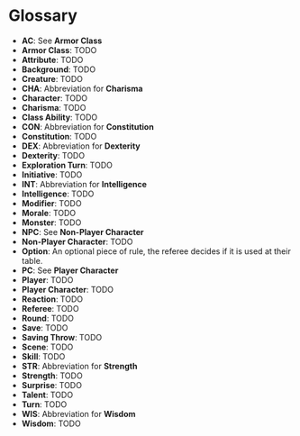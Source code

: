 
# Glossary

* **AC**: See __Armor Class__
* **Armor Class**: TODO
* **Attribute**: TODO
* **Background**: TODO
* **Creature**: TODO
* **CHA**: Abbreviation for __Charisma__
* **Character**: TODO
* **Charisma**: TODO
* **Class Ability**: TODO
* **CON**: Abbreviation for __Constitution__
* **Constitution**: TODO
* **DEX**: Abbreviation for __Dexterity__
* **Dexterity**: TODO
* **Exploration Turn**: TODO
* **Initiative**: TODO
* **INT**: Abbreviation for __Intelligence__
* **Intelligence**: TODO
* **Modifier**: TODO
* **Morale**: TODO
* **Monster**: TODO
* **NPC**: See __Non-Player Character__
* **Non-Player Character**: TODO
* **Option**: An optional piece of rule, the referee decides if it is used at their table.
* **PC**: See __Player Character__
* **Player**: TODO
* **Player Character**: TODO
* **Reaction**: TODO
* **Referee**: TODO
* **Round**: TODO
* **Save**: TODO
* **Saving Throw**: TODO
* **Scene**: TODO
* **Skill**: TODO
* **STR**: Abbreviation for __Strength__
* **Strength**: TODO
* **Surprise**: TODO
* **Talent**: TODO
* **Turn**: TODO
* **WIS**: Abbreviation for __Wisdom__
* **Wisdom**: TODO


